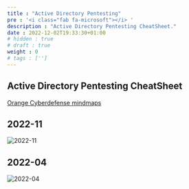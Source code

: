 ```yaml
---
title : "Active Directory Pentesting"
pre : '<i class="fab fa-microsoft"></i> '
description : "Active Directory Pentesting CheatSheet."
date : 2022-12-02T19:33:30+01:00
# hidden : true
# draft : true
weight : 0
# tags : ['']
---
```


## Active Directory Pentesting CheatSheet

[Orange Cyberdefense mindmaps](https://github.com/Orange-Cyberdefense/ocd-mindmaps)

## 2022-11

![2022-11](images/pentest_ad_dark_2022_11.svg)

## 2022-04

![2022-04](images/pentest_ad_dark_2022_04.svg)

